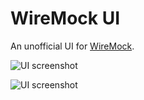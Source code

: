 # WireMock UI

An unofficial UI for [WireMock](http://wiremock.org/).

![UI screenshot](https://raw.githubusercontent.com/plouc/wiremock-ui/master/screenshots/ui_solarized_dark.png)

![UI screenshot](https://raw.githubusercontent.com/plouc/wiremock-ui/master/screenshots/ui_white.png)
